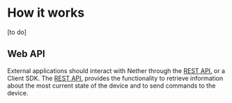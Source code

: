 # How it works


[to do]

## Web API 

External applications should interact with  Nether through the [REST API.](RESTAPI.md) or a Client SDK.
The [REST API.](RESTAPI.md) provides the functionality to retrieve information about the most current state of the device and to send commands to the device.
